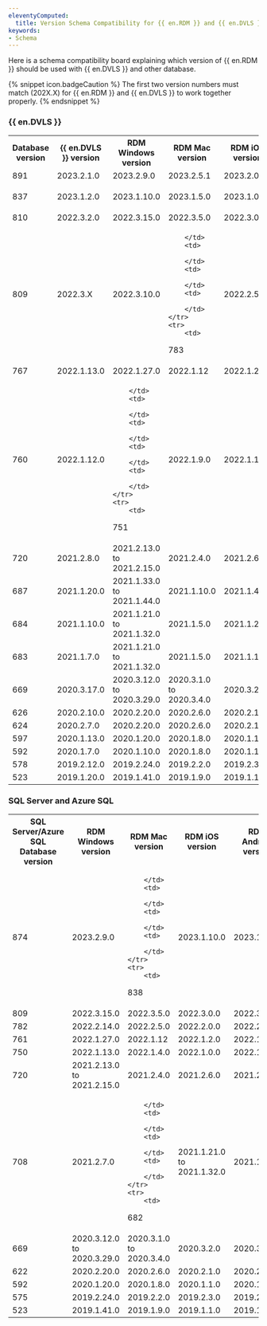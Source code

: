 ```yaml
---
eleventyComputed:
  title: Version Schema Compatibility for {{ en.RDM }} and {{ en.DVLS }}
keywords:
- Schema
---
```

Here is a schema compatibility board explaining which version of {{ en.RDM }} should be used with {{ en.DVLS }} and other database.  

{% snippet icon.badgeCaution %}
The first two version numbers must match (202X.X) for {{ en.RDM }} and {{ en.DVLS }} to work together properly.
{% endsnippet %}

### {{ en.DVLS }}
<table>
	<tr>
		<th>
Database version
		</th>
		<th>
{{ en.DVLS }} version
		</th>
		<th>
RDM Windows version
		</th>
		<th>
RDM Mac version
		</th>
		<th>
RDM iOS version
		</th>
		<th>
RDM Android version
		</th>
		<th>
RDM Linux version
		</th>
	</tr>
	<tr>
		<td>
891
		</td>
		<td>
2023.2.1.0
		</td>
		<td>
2023.2.9.0
		</td>
		<td>
2023.2.5.1
		</td>
		<td>
2023.2.0
		</td>
		<td>
2023.2.1.15
		</td>
		<td>
2023.2.0.5
		</td>
	</tr>
	<tr>
		<td>	
		
837
		</td>
		<td>
2023.1.2.0
		</td>
		<td>
2023.1.10.0
		</td>
		<td>
2023.1.5.0
		</td>
		<td>
2023.1.0.0
		</td>
		<td>
2023.1.0.21
		</td>
		<td>
2023.1.0.3
		</td>
	</tr>
	<tr>
		<td>
810
		</td>
		<td>
2022.3.2.0
		</td>
		<td>
2022.3.15.0
		</td>
		<td>
2022.3.5.0
		</td>
		<td>
2022.3.0.0
		</td>
		<td>
2022.3.0.10
		</td>
		<td>
2022.3.0.4
		</td>
	</tr>
	<tr>
		<td>
809
		</td>
		<td>
2022.3.X
		</td>
		<td>
2022.3.10.0
		</td>
		<td>

		</td>
		<td>

		</td>
		<td>

		</td>
		<td>

		</td>
	</tr>
	<tr>
		<td>		
783
		</td>
		<td>
2022.2.5.0
		</td>
		<td>
2022.2.14.0
		</td>
		<td>
2022.2.5.0
		</td>
		<td>
2022.2.0.0
		</td>
		<td>
2022.2.0.10
		</td>
		<td>
2022.2.0.6
		</td>
	</tr>
	<tr>
		<td>
767
		</td>
		<td>
2022.1.13.0
		</td>
		<td>
2022.1.27.0
		</td>
		<td>
2022.1.12
		</td>
		<td>
2022.1.2.0
		</td>
		<td>
2022.1.2.5
		</td>
		<td>
2022.1.2.5
		</td>
	</tr>
	<tr>
		<td>
760
		</td>
		<td>
2022.1.12.0
		</td>
		<td>

		</td>
		<td>

		</td>
		<td>

		</td>
		<td>

		</td>
		<td>

		</td>
	</tr>
	<tr>
		<td>		
751
		</td>
		<td>
2022.1.9.0
		</td>
		<td>
2022.1.13.0
		</td>
		<td>
2022.1.4.0
		</td>
		<td>
2022.1.0.0
		</td>
		<td>
2022.1.0.6
		</td>
		<td>
2022.1.0.7
		</td>
	</tr>
	<tr>
		<td>
720
		</td>
		<td>
2021.2.8.0
		</td>
		<td>
2021.2.13.0 to 2021.2.15.0
		</td>
		<td>
2021.2.4.0
		</td>
		<td>
2021.2.6.0
		</td>
		<td>
2021.2.6.0
		</td>
		<td>
2021.2.0.5
		</td>
	</tr>
	<tr>
		<td>
687
		</td>
		<td>
2021.1.20.0
		</td>
		<td>
2021.1.33.0 to 2021.1.44.0
		</td>
		<td>
2021.1.10.0
		</td>
		<td>
2021.1.4.0
		</td>
		<td>
2021.1.5.8
		</td>
		<td>
2021.1.2.3
		</td>
	</tr>
	<tr>
		<td>
684
		</td>
		<td>
2021.1.10.0
		</td>
		<td>
2021.1.21.0 to 2021.1.32.0
		</td>
		<td>
2021.1.5.0
		</td>
		<td>
2021.1.2.0
		</td>
		<td>
2021.1.2.3
		</td>
		<td>
2021.1.0.10
		</td>
	</tr>
	<tr>
		<td>
683
		</td>
		<td>
2021.1.7.0
		</td>
		<td>
2021.1.21.0 to 2021.1.32.0
		</td>
		<td>
2021.1.5.0
		</td>
		<td>
2021.1.1.0
		</td>
		<td>
2021.1.2.3		</td>
		<td>
2021.1.0.10
		</td>
	</tr>
	<tr>
		<td>
669
		</td>
		<td>
2020.3.17.0
		</td>
		<td>
2020.3.12.0 to 2020.3.29.0
		</td>
		<td>
2020.3.1.0 to 2020.3.4.0
		</td>
		<td>
2020.3.2.0
		</td>
		<td>
2020.3.1.0
		</td>
		<td>
2020.3.1.0
		</td>
	</tr>
	<tr>
		<td>
626
		</td>
		<td>
2020.2.10.0
		</td>
		<td>
2020.2.20.0
		</td>
		<td>
2020.2.6.0
		</td>
		<td>
2020.2.1.0
		</td>
		<td>
2020.2.2.0
		</td>
		<td>
2020.2.5.0
		</td>
	</tr>
	<tr>
		<td>
624
		</td>
		<td>
2020.2.7.0
		</td>
		<td>
2020.2.20.0
		</td>
		<td>
2020.2.6.0
		</td>
		<td>
2020.2.1.0
		</td>
		<td>
2020.2.2.0
		</td>
		<td>
2020.2.5.0
		</td>
	</tr>
	<tr>
		<td>
597
		</td>
		<td>
2020.1.13.0
		</td>
		<td>
2020.1.20.0
		</td>
		<td>
2020.1.8.0
		</td>
		<td>
2020.1.1.0
		</td>
		<td>
2020.1.2.0
		</td>
		<td>
2020.1.2.0
		</td>
	</tr>
	<tr>
		<td>
592
		</td>
		<td>
2020.1.7.0
		</td>
		<td>
2020.1.10.0
		</td>
		<td>
2020.1.8.0
		</td>
		<td>
2020.1.1.0
		</td>
		<td>
2020.1.2.0
		</td>
		<td>
2020.1.2.0
		</td>
	</tr>
	<tr>
		<td>
578
		</td>
		<td>
2019.2.12.0
		</td>
		<td>
2019.2.24.0
		</td>
		<td>
2019.2.2.0
		</td>
		<td>
2019.2.3.0
		</td>
		<td>
2019.2.3.0
		</td>
		<td>
		</td>
	</tr>
	<tr>
		<td>
523
		</td>
		<td>
2019.1.20.0
		</td>
		<td>
2019.1.41.0
		</td>
		<td>
2019.1.9.0
		</td>
		<td>
2019.1.1.0
		</td>
		<td>
2019.1.3.0
		</td>
		<td>
		</td>
	</tr>
</table>

### SQL Server and Azure SQL

<table>
	<tr>
		<th>
SQL Server/Azure SQL
Database version
		</th>
		<th>
RDM Windows version
		</th>
		<th>
RDM Mac version
		</th>
		<th>
RDM iOS version
		</th>
		<th>
RDM Android version
		</th>
		<th>
RDM Linux version
		</th>
	</tr>
		<tr>
		<td>
874
		</td>
		<td>
2023.2.9.0
		</td>
		<td>

		</td>
		<td>

		</td>
		<td>

		</td>
		<td>

		</td>
	</tr>
	<tr>
		<td>		
838
		</td>
		<td>
2023.1.10.0
		</td>
		<td>
2023.1.5.0
		</td>
		<td>
2023.1.0.0
		</td>
		<td>
2023.1.0.21
		</td>
		<td>
2023.1.0.3
		</td>
	</tr>
	<tr>
		<td>
809
		</td>
		<td>
2022.3.15.0
		</td>
		<td>
2022.3.5.0
		</td>
		<td>
2022.3.0.0
		</td>
		<td>
2022.3.0.10
		</td>
		<td>
2022.3.0.4
		</td>
	</tr>
	<tr>
		<td>
782
		</td>
		<td>
2022.2.14.0
		</td>
		<td>
2022.2.5.0
		</td>
		<td>
2022.2.0.0
		</td>
		<td>
2022.2.0.10
		</td>
		<td>
2022.2.0.6
		</td>
	</tr>
	<tr>
		<td>
761
		</td>
		<td>
2022.1.27.0
		</td>
		<td>
2022.1.12
		</td>
		<td>
2022.1.2.0
		</td>
		<td>
2022.1.2.5
		</td>
		<td>
2022.1.2.5
		</td>
	</tr>
	<tr>
		<td>
750
		</td>
		<td>
2022.1.13.0
		</td>
		<td>
2022.1.4.0
		</td>
		<td>
2022.1.0.0
		</td>
		<td>
2022.1.0.6
		</td>
		<td>
2022.1.0.7
		</td>
	</tr>
	<tr>
		<td>
720
		</td>
		<td>
2021.2.13.0 to 2021.2.15.0
		</td>
		<td>
2021.2.4.0
		</td>
		<td>
2021.2.6.0
		</td>
		<td>
2021.2.6.0
		</td>
		<td>
2021.2.0.5
		</td>
	</tr>
	<tr>
		<td>
708
		</td>
		<td>
2021.2.7.0
		</td>
		<td>

		</td>
		<td>

		</td>
		<td>

		</td>
		<td>

		</td>
	</tr>
	<tr>
		<td>		
682
		</td>
		<td>
2021.1.21.0 to 2021.1.32.0
		</td>
		<td>
2021.1.5.0
		</td>
		<td>
2021.1.2.0
		</td>
		<td>
2021.1.2.3
		</td>
		<td>
2021.1.0.10
		</td>
	</tr>
	<tr>
		<td>
669
		</td>
		<td>
2020.3.12.0 to 2020.3.29.0
		</td>
		<td>
2020.3.1.0 to 2020.3.4.0
		</td>
		<td>
2020.3.2.0
		</td>
		<td>
2020.3.1.0
		</td>
		<td>
2020.3.1.0
		</td>
	</tr>
	<tr>
		<td>
622
		</td>
		<td>
2020.2.20.0
		</td>
		<td>
2020.2.6.0
		</td>
		<td>
2020.2.1.0
		</td>
		<td>
2020.2.2.0
		</td>
		<td>
2020.2.5.0
		</td>
	</tr>
	<tr>
		<td>
592
		</td>
		<td>
2020.1.20.0
		</td>
		<td>
2020.1.8.0
		</td>
		<td>
2020.1.1.0
		</td>
		<td>
2020.1.2.0
		</td>
		<td>
2020.1.2.0
		</td>
	</tr>
	<tr>
		<td>
575
		</td>
		<td>
2019.2.24.0
		</td>
		<td>
2019.2.2.0
		</td>
		<td>
2019.2.3.0
		</td>
		<td>
2019.2.3.0
		</td>
		<td>
		</td>
	</tr>
	<tr>
		<td>
523
		</td>
		<td>
2019.1.41.0
		</td>
		<td>
2019.1.9.0
		</td>
		<td>
2019.1.1.0
		</td>
		<td>
2019.1.3.0
		</td>
		<td>
		</td>
	</tr>
</table>

